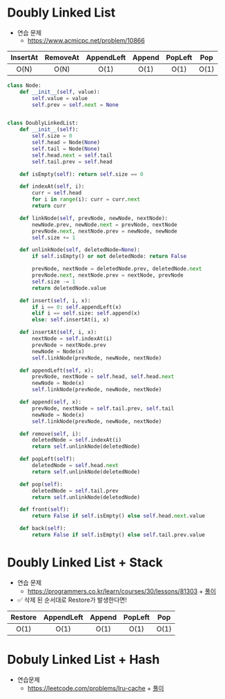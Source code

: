 # Doubly Linked List
- 연습 문제 
    - https://www.acmicpc.net/problem/10866

|InsertAt|RemoveAt|AppendLeft|Append|PopLeft|Pop|
|:----:|:-----:|:-----:|:-----:|:-----:|:-----:|
|O(N)|O(N)|O(1)|O(1)|O(1)|O(1)|

```python
class Node:
    def __init__(self, value):
        self.value = value
        self.prev = self.next = None


class DoublyLinkedList:
    def __init__(self):
        self.size = 0
        self.head = Node(None)
        self.tail = Node(None)
        self.head.next = self.tail
        self.tail.prev = self.head

    def isEmpty(self): return self.size == 0

    def indexAt(self, i):
        curr = self.head
        for i in range(i): curr = curr.next
        return curr

    def linkNode(self, prevNode, newNode, nextNode):
        newNode.prev, newNode.next = prevNode, nextNode
        prevNode.next, nextNode.prev = newNode, newNode
        self.size += 1

    def unlinkNode(self, deletedNode=None):
        if self.isEmpty() or not deletedNode: return False

        prevNode, nextNode = deletedNode.prev, deletedNode.next
        prevNode.next, nextNode.prev = nextNode, prevNode
        self.size -= 1
        return deletedNode.value

    def insert(self, i, x):
        if i == 0: self.appendLeft(x)
        elif i == self.size: self.append(x)
        else: self.insertAt(i, x)

    def insertAt(self, i, x):
        nextNode = self.indexAt(i)
        prevNode = nextNode.prev
        newNode = Node(x)
        self.linkNode(prevNode, newNode, nextNode)

    def appendLeft(self, x):
        prevNode, nextNode = self.head, self.head.next
        newNode = Node(x)
        self.linkNode(prevNode, newNode, nextNode)

    def append(self, x):
        prevNode, nextNode = self.tail.prev, self.tail
        newNode = Node(x)
        self.linkNode(prevNode, newNode, nextNode)

    def remove(self, i):
        deletedNode = self.indexAt(i)
        return self.unlinkNode(deletedNode)

    def popLeft(self):
        deletedNode = self.head.next
        return self.unlinkNode(deletedNode)

    def pop(self):
        deletedNode = self.tail.prev
        return self.unlinkNode(deletedNode)

    def front(self):
        return False if self.isEmpty() else self.head.next.value

    def back(self):
        return False if self.isEmpty() else self.tail.prev.value
```

# Doubly Linked List + Stack
- 연습 문제 
    - https://programmers.co.kr/learn/courses/30/lessons/81303 + [풀이](../../양방향연결리스트/pg-dl-표편집/README.md)
- ✅ 삭제 된 순서대로 Restore가 발생한다면!

|Restore|AppendLeft|Append|PopLeft|Pop|
|:----:|:-----:|:-----:|:-----:|:-----:|
|O(1)|O(1)|O(1)|O(1)|O(1)|O(1)|

# Dobuly Linked List + Hash
- 연습문제 
    - https://leetcode.com/problems/lru-cache + [풀이](../../양방향연결리스트/lc-dl-146/README.md)